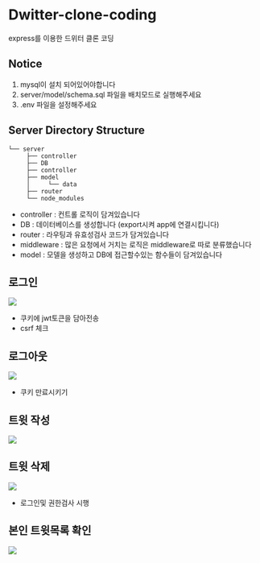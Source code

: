 # Dwitter-clone-coding

express를 이용한 드위터 클론 코딩

## Notice

1. mysql이 설치 되어있어야합니다
2. server/model/schema.sql 파일을 배치모드로 실행해주세요
3. .env 파일을 설정해주세요

## Server Directory Structure

```
└── server
     ├── controller
     ├── DB
     ├── controller
     ├── model
     │     └── data
     ├── router
     └── node_modules
```

- controller : 컨트롤 로직이 담겨있습니다
- DB : 데이터베이스를 생성합니다 (export시켜 app에 연결시킵니다)
- router : 라우팅과 유효성검사 코드가 담겨있습니다
- middleware : 많은 요청에서 거치는 로직은 middleware로 따로 분류했습니다
- model : 모델을 생성하고 DB에 접근할수있는 함수들이 담겨있습니다

## 로그인

<img src="./server/gif/login_AdobeExpress.gif">

- 쿠키에 jwt토큰을 담아전송
- csrf 체크

## 로그아웃

<img src="./server/gif/logout_AdobeExpress.gif">

- 쿠키 만료시키기

## 트윗 작성

<img src="./server/gif/tweet_AdobeExpress.gif">

## 트윗 삭제

<img src="./server/gif/delete_AdobeExpress.gif">

- 로그인및 권한검사 시행

## 본인 트윗목록 확인

<img src="./server/gif/get_AdobeExpress.gif">
